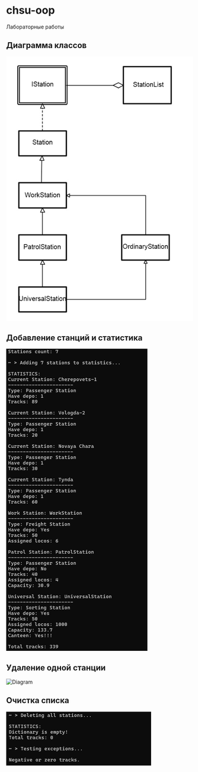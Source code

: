 # chsu-oop
Лабораторные работы
## Диаграмма классов
![Diagram](https://github.com/untilwemeetagain/chsu-oop/blob/main/src/diagram.png)

## Добавление станций и статистика
![Diagram](https://github.com/untilwemeetagain/chsu-oop/blob/main/src/adding%20station%20and%20print%20statistics.png)

## Удаление одной станции 
![Diagram](https://github.com/untilwemeetagain/chsu-oop/blob/main/src/deleting%20one%station%20and%20print%20statistics.png)

## Очистка списка
![Diagram](https://github.com/untilwemeetagain/chsu-oop/blob/main/src/deleting%20all%20stations.png)
